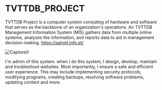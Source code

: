 # TVTTDB_PROJECT
TVTTDB Project is a computer system consisting of hardware and software that serves as the backbone of an organization's operations. An TVTTDB Management Information System (MIS) gathers data from multiple online systems, analyzes the information, and reports data to aid in management decision-making.
https://aatvet.info.et/

![Capture0](https://user-images.githubusercontent.com/89646714/151315183-511b10f2-ce2e-4075-a476-60118c574602.png)

I'm admin of this system. when I do this system; I design, develop, maintain and troubleshoot websites. Most importantly, I  ensure a safe and efficient user experience. This may include implementing security protocols, modifying programs, creating backups, resolving software problems, updating content and more.
